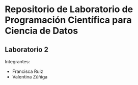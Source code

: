 # Repositorio de Laboratorio de Programación Científica para Ciencia de Datos

## Laboratorio 2
Integrantes:
* Francisca Ruiz
* Valentina Zúñiga